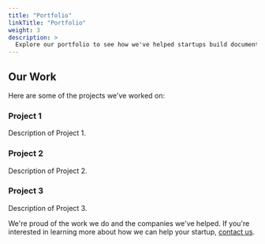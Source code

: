 ```yaml
---
title: "Portfolio"
linkTitle: "Portfolio"
weight: 3
description: >
  Explore our portfolio to see how we've helped startups build documentation processes using open source tools and a Docs-as-code methodology.
---
```


## Our Work

Here are some of the projects we've worked on:

### Project 1

Description of Project 1.

### Project 2

Description of Project 2.

### Project 3

Description of Project 3.

We're proud of the work we do and the companies we've helped. If you're interested in learning more about how we can help your startup, [contact us](/contact/).